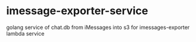 # imessage-exporter-service
golang service of chat.db from iMessages into s3 for imessages-exporter lambda service
